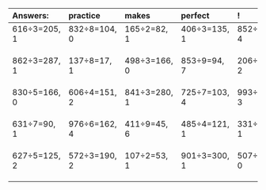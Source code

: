 | Answers: | practice | makes | perfect | ! |
| :--- | :--- | :--- | :--- | :--- |
| 616÷3=205, 1 | 832÷8=104, 0 | 165÷2=82, 1 | 406÷3=135, 1 | 852÷8=106, 4 | 
|   |   |   |   |   | 
|   |   |   |   |   | 
|   |   |   |   |   | 
| 862÷3=287, 1 | 137÷8=17, 1 | 498÷3=166, 0 | 853÷9=94, 7 | 206÷6=34, 2 | 
|   |   |   |   |   | 
|   |   |   |   |   | 
|   |   |   |   |   | 
| 830÷5=166, 0 | 606÷4=151, 2 | 841÷3=280, 1 | 725÷7=103, 4 | 993÷5=198, 3 | 
|   |   |   |   |   | 
|   |   |   |   |   | 
|   |   |   |   |   | 
| 631÷7=90, 1 | 976÷6=162, 4 | 411÷9=45, 6 | 485÷4=121, 1 | 331÷2=165, 1 | 
|   |   |   |   |   | 
|   |   |   |   |   | 
|   |   |   |   |   | 
| 627÷5=125, 2 | 572÷3=190, 2 | 107÷2=53, 1 | 901÷3=300, 1 | 507÷3=169, 0 | 
|   |   |   |   |   | 
|   |   |   |   |   | 
|   |   |   |   |   | 
